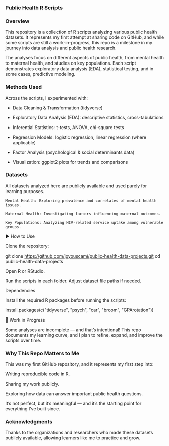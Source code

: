 ### Public Health R Scripts

### Overview

This repository is a collection of R scripts analyzing various public health datasets. It represents my first attempt at sharing code on GitHub, and while some scripts are still a work-in-progress, this repo is a milestone in my journey into data analysis and public health research.

The analyses focus on different aspects of public health, from mental health to maternal health, and studies on key populations. Each script demonstrates exploratory data analysis (EDA), statistical testing, and in some cases, predictive modeling.

### Methods Used

Across the scripts, I experimented with:

- Data Cleaning & Transformation (tidyverse)

- Exploratory Data Analysis (EDA): descriptive statistics, cross-tabulations

- Inferential Statistics: t-tests, ANOVA, chi-square tests

- Regression Models: logistic regression, linear regression (where applicable)

- Factor Analysis (psychological & social determinants data)

- Visualization: ggplot2 plots for trends and comparisons

### Datasets

All datasets analyzed here are publicly available and used purely for learning purposes.

    Mental Health: Exploring prevalence and correlates of mental health issues.

    Maternal Health: Investigating factors influencing maternal outcomes.

    Key Populations: Analyzing HIV-related service uptake among vulnerable groups.

▶️ How to Use

Clone the repository:

git clone https://github.com/joyouscami/public-health-data-projects.git
cd public-health-data-projects


Open R or RStudio.

Run the scripts in each folder. Adjust dataset file paths if needed.

Dependencies

Install the required R packages before running the scripts:

install.packages(c("tidyverse", "psych", "car", "broom", "GPArotation"))

🚧 Work in Progress

Some analyses are incomplete — and that’s intentional! This repo documents my learning curve, and I plan to refine, expand, and improve the scripts over time.

### Why This Repo Matters to Me

This was my first GitHub repository, and it represents my first step into:

Writing reproducible code in R.

Sharing my work publicly.

Exploring how data can answer important public health questions.

It’s not perfect, but it’s meaningful — and it’s the starting point for everything I’ve built since.

### Acknowledgments

Thanks to the organizations and researchers who made these datasets publicly available, allowing learners like me to practice and grow.
